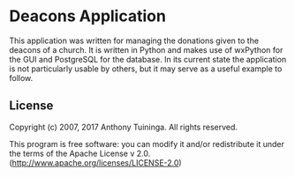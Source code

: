 # Deacons Application

This application was written for managing the donations given to the deacons of
a church. It is written in Python and makes use of wxPython for the GUI and
PostgreSQL for the database. In its current state the application is not
particularly usable by others, but it may serve as a useful example to follow.


## License

Copyright (c) 2007, 2017 Anthony Tuininga.  All rights reserved.

This program is free software: you can modify it and/or redistribute it under
the terms of the Apache License v 2.0.
(<http://www.apache.org/licenses/LICENSE-2.0>)


